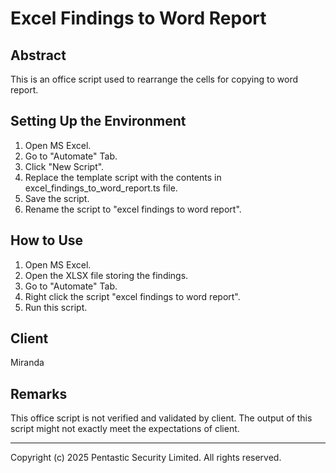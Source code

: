 # Excel Findings to Word Report

## Abstract
This is an office script used to rearrange the cells for copying to word report.  

## Setting Up the Environment
1. Open MS Excel.
2. Go to "Automate" Tab.
3. Click "New Script".
4. Replace the template script with the contents in excel_findings_to_word_report.ts file.
5. Save the script.
6. Rename the script to "excel findings to word report".

## How to Use
1. Open MS Excel.
2. Open the XLSX file storing the findings.
3. Go to "Automate" Tab.
4. Right click the script "excel findings to word report".
5. Run this script.

## Client
Miranda

## Remarks
This office script is not verified and validated by client.
The output of this script might not exactly meet the expectations of client.

---

Copyright (c) 2025 Pentastic Security Limited. All rights reserved.